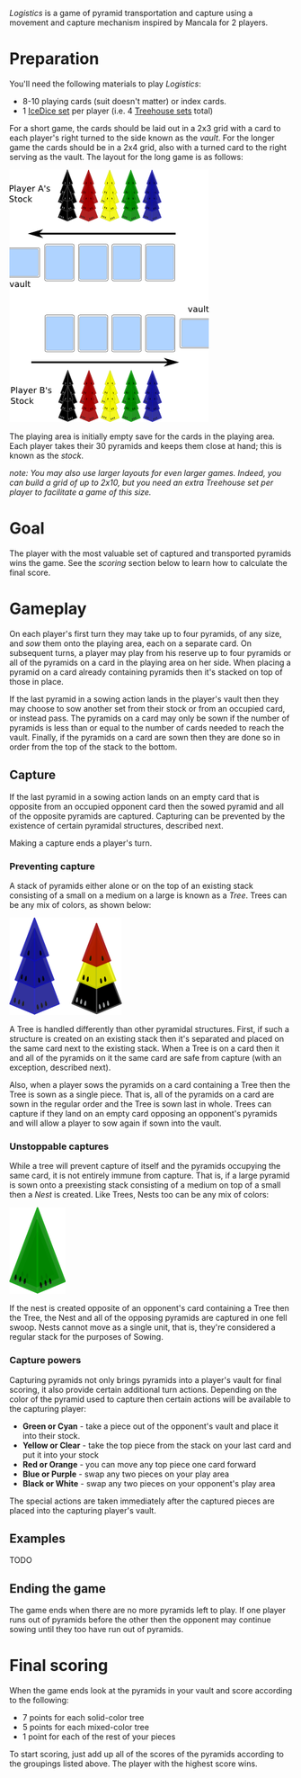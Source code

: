 *Logistics* is a game of pyramid transportation and capture using a  movement and capture mechanism inspired by Mancala for 2 players.

Preparation
===========

You'll need the following materials to play *Logistics*:

 * 8-10 playing cards (suit doesn't matter) or index cards.
 * 1 [IceDice set](http://www.looneylabs.com/games/icedice) per player (i.e. 4 [Treehouse sets](http://www.looneylabs.com/games/treehouse) total)
 
For a short game, the cards should be laid out in a 2x3 grid with a card to each player's right turned to the side known as the *vault*.  For the longer game the cards should be in a 2x4 grid, also with a turned card to the right serving as the vault.  The layout for the long game is as follows:

![setup](https://raw.githubusercontent.com/fogus/spiel/master/pyramidenspiel/logistics/graphics/setup.png)

The playing area is initially empty save for the cards in the playing area.  Each player takes their 30 pyramids and keeps them close at hand; this is known as the *stock*.

*note: You may also use larger layouts for even larger games.  Indeed, you can build a grid of up to 2x10, but you need an extra Treehouse set per player to facilitate a game of this size.*

Goal
====

The player with the most valuable set of captured and transported pyramids wins the game.  See the *scoring* section below to learn how to calculate the final score.

Gameplay
========

On each player's first turn they may take up to four pyramids, of any size, and *sow* them onto the playing area, each on a separate card.  On subsequent turns, a player may play from his reserve up to four pyramids or all of the pyramids on a card in the playing area on her side.  When placing a pyramid on a card already containing pyramids then it's stacked on top of those in place.

If the last pyramid in a sowing action lands in the player's vault then they may choose to sow another set from their stock or from an occupied card, or instead pass.  The pyramids on a card may only be sown if the number of pyramids is less than or equal to the number of cards needed to reach the vault.  Finally, if the pyramids on a card are sown then they are done so in order from the top of the stack to the bottom.

Capture
-------

If the last pyramid in a sowing action lands on an empty card that is opposite from an occupied opponent card then the sowed pyramid and all of the opposite pyramids are captured.  Capturing can be prevented by the existence of certain pyramidal structures, described next.

Making a capture ends a player's turn.  

### Preventing capture

A stack of pyramids either alone or on the top of an existing stack consisting of a small on a medium on a large is known as a *Tree*.  Trees can be any mix of colors, as shown below:

![tree](https://raw.githubusercontent.com/fogus/spiel/master/pyramidenspiel/logistics/graphics/trees.png)

A Tree is handled differently than other pyramidal structures.  First, if such a structure is created on an existing stack then it's separated and placed on the same card next to the existing stack.  When a Tree is on a card then it and all of the pyramids on it the same card are safe from capture (with an exception, described next). 

Also, when a player sows the pyramids on a card containing a Tree then the Tree is sown as a single piece.  That is, all of the pyramids on a card are sown in the regular order and the Tree is sown last in whole.  Trees can capture if they land on an empty card opposing an opponent's pyramids and will allow a player to sow again if sown into the vault.

### Unstoppable captures

While a tree will prevent capture of itself and the pyramids occupying the same card, it is not entirely immune from capture.  That is, if a large pyramid is sown onto a preexisting stack consisting of a medium on top of a small then a *Nest* is created.  Like Trees, Nests too can be any mix of colors:

![nest](https://raw.githubusercontent.com/fogus/spiel/master/pyramidenspiel/logistics/graphics/nest.png)

If the nest is created opposite of an opponent's card containing a Tree then the Tree, the Nest and all of the opposing pyramids are captured in one fell swoop.  Nests cannot move as a single unit, that is, they're considered a regular stack for the purposes of Sowing.

### Capture powers

Capturing pyramids not only brings pyramids into a player's vault for final scoring, it also provide certain additional turn actions.  Depending on the color of the pyramid used to capture then certain actions will be available to the capturing player:

 * **Green or Cyan** - take a piece out of the opponent's vault and 
   place it into their stock.
 * **Yellow or Clear** - take the top piece from the stack on your
   last card and put it into your stock
 * **Red or Orange** - you can move any top piece one card forward
 * **Blue or Purple** - swap any two pieces on your play area
 * **Black or White** - swap any two pieces on your opponent's 
   play area
 
The special actions are taken immediately after the captured pieces are placed into the capturing player's vault.

Examples
--------

TODO

Ending the game
---------------

The game ends when there are no more pyramids left to play.  If one player runs out of pyramids before the other then the opponent may continue sowing until they too have run out of pyramids.

Final scoring
=============

When the game ends look at the pyramids in your vault and score according to the following:

* 7 points for each solid-color tree
* 5 points for each mixed-color tree
* 1 point for each of the rest of your pieces

To start scoring, just add up all of the scores of the pyramids according to the groupings listed above.  The player with the highest score wins.

